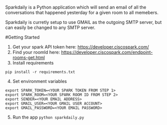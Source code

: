 Sparkdaily is a Python application which will send an email of all the conversations that happened yesterday for a given room to all memebers.

Sparkdaily is curretly setup to use GMAIL as the outgoing SMTP server, but can easily be changed to any SMTP server.


#Getting Started

1. Get your spark API token here: https://developer.ciscospark.com/
2. Find your roomId here: https://developer.ciscospark.com/endpoint-rooms-get.html
3. Install requirements
  ```
  pip install -r requirements.txt
  ```
4. Set environment variables
  ```
  export SPARK_TOKEN=<YOUR SPARK TOKEN FROM STEP 1>
  export SPARK_ROOM=<YOUR SPARK ROOM ID FROM STEP 2>
  export SENDER=<YOUR EMAIL ADDRESS>
  export GMAIL_USER=<YOUR GMAIL USER ACCOUNT>
  export GMAIL_PASSWORD=<YOUR EMAIL PASSWORD>
  ```
5. Run the app
  ```python sparkdaily.py```

